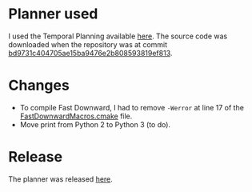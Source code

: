 # Planner used

I used the Temporal Planning available [here](https://github.com/aig-upf/temporal-planning). The source code was downloaded when the repository was at commit [bd9731c404705ae15ba9476e2b808593819ef813](https://github.com/aig-upf/temporal-planning/tree/bd9731c404705ae15ba9476e2b808593819ef813).


# Changes

- To compile Fast Downward, I had to remove `-Werror` at line 17 of the [FastDownwardMacros.cmake](https://github.com/aig-upf/temporal-planning/blob/master/fd_copy/src/cmake_modules/FastDownwardMacros.cmake) file.
- Move print from Python 2 to Python 3 (to do).


# Release

The planner was released [here](https://github.com/claudioscheer/source-code-compiler-pddl/releases/tag/planner).